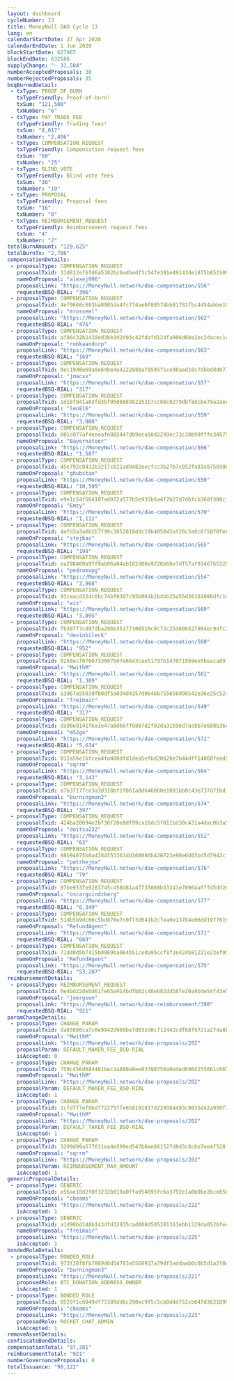```yaml
---
layout: dashboard
cycleNumber: 13
title: MoneyNull DAO Cycle 13
lang: en
calendarStartDate: 27 Apr 2020
calendarEndDate: 1 Jun 2020
blockStartDate: 627907
blockEndDate: 632586
supplyChange: "— 31,504"
numberAcceptedProposals: 30
numberRejectedProposals: 35
bsqBurnedDetail:
 - txType: PROOF_OF_BURN
   txTypeFriendly: Proof-of-burn¹
   txSum: "121,500"
   txNumber: "6"
 - txType: PAY_TRADE_FEE
   txTypeFriendly: Trading fees²
   txSum: "8,017"
   txNumber: "2,496"
 - txType: COMPENSATION_REQUEST
   txTypeFriendly: Compensation request fees
   txSum: "50"
   txNumber: "25"
 - txType: BLIND_VOTE
   txTypeFriendly: Blind vote fees
   txSum: "38"
   txNumber: "19"
 - txType: PROPOSAL
   txTypeFriendly: Proposal fees
   txSum: "16"
   txNumber: "8"
 - txType: REIMBURSEMENT_REQUEST
   txTypeFriendly: Reimbursement request fees
   txSum: "4"
   txNumber: "2"
totalBurnAmount: "129,625"
totalBurnTx: "2,706"
compensationDetails: 
 - proposalType: COMPENSATION_REQUEST
   proposalTxid: 31d812ef6fd6a5382bc6adbedf3c547e391e49143de1875b6521095f8f78f663
   nameOnProposal: "alexej996"
   proposalLink: "https://MoneyNull.network/dao-compensation/556"
   requestedBSQ-RIAL: "396"
 - proposalType: COMPENSATION_REQUEST
   proposalTxid: 4ef9668c603ba8985da4fc774ae0f88574bb81781fbc4454abbe18bfb82aabb2
   nameOnProposal: "mrosseel"
   proposalLink: "https://MoneyNull.network/dao-compensation/562"
   requestedBSQ-RIAL: "476"
 - proposalType: COMPENSATION_REQUEST
   proposalTxid: af86c32b2428ed3bb3d2d93c42fdafd124fa006d6be2ec2dacec1c5e0510e3d7
   nameOnProposal: "robkaandorp"
   proposalLink: "https://MoneyNull.network/dao-compensation/563"
   requestedBSQ-RIAL: "169"
 - proposalType: COMPENSATION_REQUEST
   proposalTxid: 0ec19d8e69a8e64be4e4222889a79585f1ce98aed10c7dbbddd6775249f5309a
   nameOnProposal: "jmacxx"
   proposalLink: "https://MoneyNull.network/dao-compensation/557"
   requestedBSQ-RIAL: "317"
 - proposalType: COMPENSATION_REQUEST
   proposalTxid: 1d18f941a63fd3bf950808382152b7cc80c0279dbf8dcbe79a2aec5f91152c32
   nameOnProposal: "leo816"
   proposalLink: "https://MoneyNull.network/dao-compensation/559"
   requestedBSQ-RIAL: "3,008"
 - proposalType: COMPENSATION_REQUEST
   proposalTxid: 001c077af4eeeafe885447d09eca50d2299ec73c30b99fffe3457546e4c278fa
   nameOnProposal: "Bayernatoor"
   proposalLink: "https://MoneyNull.network/dao-compensation/566"
   requestedBSQ-RIAL: "1,587"
 - proposalType: COMPENSATION_REQUEST
   proposalTxid: 45e792c8432b3217cb21ad9482eecfcc3b27b7c052fa81e875698637b3fb551b
   nameOnProposal: "ghubstan"
   proposalLink: "https://MoneyNull.network/dao-compensation/550"
   requestedBSQ-RIAL: "10,595"
 - proposalType: COMPENSATION_REQUEST
   proposalTxid: e9e1c54f564107ad972a577b5e935b6a4f7b27d7d6fcb368f380cfdb7d6331e4
   nameOnProposal: "Emzy"
   proposalLink: "https://MoneyNull.network/dao-compensation/570"
   requestedBSQ-RIAL: "1,111"
 - proposalType: COMPENSATION_REQUEST
   proposalTxid: 4efd3a3a6b1b7f90c3852818ddc19b405045af20c5e8c6f58f0fe021912dc0ba
   nameOnProposal: "stejbac"
   proposalLink: "https://MoneyNull.network/dao-compensation/565"
   requestedBSQ-RIAL: "198"
 - proposalType: COMPENSATION_REQUEST
   proposalTxid: ea298460a97f9ab06a04ab182d06e9226b68e7df57af93467b51290d383c90e4
   nameOnProposal: "pedromvpg"
   proposalLink: "https://MoneyNull.network/dao-compensation/554"
   requestedBSQ-RIAL: "3,968"
 - proposalType: COMPENSATION_REQUEST
   proposalTxid: 93ceacd224c6bc74bf0307c95b061b2b4bb25a55d36102086dfc1d5fae91d091
   nameOnProposal: "wiz"
   proposalLink: "https://MoneyNull.network/dao-compensation/569"
   requestedBSQ-RIAL: "3,095"
 - proposalType: COMPENSATION_REQUEST
   proposalTxid: fb307f7cd97dba29bb35177306519c0c72c25360b527904ec94fc2160113b41d
   nameOnProposal: "devinbileck"
   proposalLink: "https://MoneyNull.network/dao-compensation/560"
   requestedBSQ-RIAL: "952"
 - proposalType: COMPENSATION_REQUEST
   proposalTxid: 0258ecf0760733007b07e6643cee51797b1470715b9ee5beaca8912a38dcddaf
   nameOnProposal: "MwithM"
   proposalLink: "https://MoneyNull.network/dao-compensation/561"
   requestedBSQ-RIAL: "1,389"
 - proposalType: COMPENSATION_REQUEST
   proposalTxid: a3d67a5503dfb0df5a034d4357d0646b755658d00542e36e35c524e19824d6d2
   nameOnProposal: "freimair"
   proposalLink: "https://MoneyNull.network/dao-compensation/549"
   requestedBSQ-RIAL: "317"
 - proposalType: COMPENSATION_REQUEST
   proposalTxid: da90e8141f6a3e47a8d66ff6887d2f02da31b96d7ac8b7e608b36c34a202a65a
   nameOnProposal: "m52go"
   proposalLink: "https://MoneyNull.network/dao-compensation/572"
   requestedBSQ-RIAL: "5,634"
 - proposalType: COMPENSATION_REQUEST
   proposalTxid: 012a56e1bfcea4fa408dfd1dea5efbd20626e7b44dff14060fead52604a524d9
   nameOnProposal: "sqrrm"
   proposalLink: "https://MoneyNull.network/dao-compensation/564"
   requestedBSQ-RIAL: "3,143"
 - proposalType: COMPENSATION_REQUEST
   proposalTxid: a7637177ce3a3d318bf1f061a8d646860e1081bb0c43e737d71bd15877b5832a
   nameOnProposal: "burningman2"
   proposalLink: "https://MoneyNull.network/dao-compensation/574"
   requestedBSQ-RIAL: "397"
 - proposalType: COMPENSATION_REQUEST
   proposalTxid: 424ba20694e2bf36f20e8df99ca16dc5f011bd30c431a4dac0b3a5ab477f4a0c
   nameOnProposal: "doitsu232"
   proposalLink: "https://MoneyNull.network/dao-compensation/552"
   requestedBSQ-RIAL: "63"
 - proposalType: COMPENSATION_REQUEST
   proposalTxid: 98b94075b8a4384553361dd160086b420723e90e6d65bd5d7942cfd3d12f42e3
   nameOnProposal: "petrhejna"
   proposalLink: "https://MoneyNull.network/dao-compensation/576"
   requestedBSQ-RIAL: "79"
 - proposalType: COMPENSATION_REQUEST
   proposalTxid: 97be9337e9283745c458d81a4f735088b33241e78964afffd5dd208e39c7041a
   nameOnProposal: "oscarguindzberg"
   proposalLink: "https://MoneyNull.network/dao-compensation/577"
   requestedBSQ-RIAL: "6,349"
 - proposalType: COMPENSATION_REQUEST
   proposalTxid: 51db5b9dc66c5bd878e7c0f73d641b2cfea0e137b4e06dd197781923c40b966f
   nameOnProposal: "RefundAgent"
   proposalLink: "https://MoneyNull.network/dao-compensation/571"
   requestedBSQ-RIAL: "669"
 - proposalType: COMPENSATION_REQUEST
   proposalTxid: 71d40d5b7415b0969ba064b51ceda95ccf8f2e424b81221e23ef952c8a0383ca
   nameOnProposal: "RefundAgent"
   proposalLink: "https://MoneyNull.network/dao-compensation/575"
   requestedBSQ-RIAL: "53,287"
reimbursementDetails: 
 - proposalType: REIMBURSEMENT_REQUEST
   proposalTxid: 0e4bd22debd61fe65a914bdfb82c48eb82ddb8fe20a9bde54f43e55255b1d1c1
   nameOnProposal: "joergsen"
   proposalLink: "https://MoneyNull.network/dao-reimbursement/398"
   requestedBSQ-RIAL: "921"
paramChangeDetails: 
 - proposalType: CHANGE_PARAM
   proposalTxid: da03886ca7c0e9942d969be7d032d0cf12442cdf68f9721a274a8b1f64112336
   nameOnProposal: "MwithM"
   proposalLink: "https://MoneyNull.network/dao-proposals/202"
   proposalParam: DEFAULT_MAKER_FEE_BSQ-RIAL
   isAccepted: 0
 - proposalType: CHANGE_PARAM
   proposalTxid: 759c456d684481bec1a889a8ee03398750a0eded696d255661c665217f23181d
   nameOnProposal: "MwithM"
   proposalLink: "https://MoneyNull.network/dao-proposals/202"
   proposalParam: DEFAULT_MAKER_FEE_BSQ-RIAL
   isAccepted: 1
 - proposalType: CHANGE_PARAM
   proposalTxid: 1cfdff7ef0bdf72275ffe6b8191817d229384493c9035d42a950f37c8c2b2abe
   nameOnProposal: "MwithM"
   proposalLink: "https://MoneyNull.network/dao-proposals/202"
   proposalParam: DEFAULT_TAKER_FEE_BSQ-RIAL
   isAccepted: 1
 - proposalType: CHANGE_PARAM
   proposalTxid: 3299d99a577611ea4e599ed547b6ee861527d8d3c8cbe7ee4f528f026d900881
   nameOnProposal: "sqrrm"
   proposalLink: "https://MoneyNull.network/dao-proposals/203"
   proposalParam: REIMBURSEMENT_MAX_AMOUNT
   isAccepted: 1
genericProposalDetails: 
 - proposalType: GENERIC
   proposalTxid: e56ae10d2f0f3232b019a0ffa954095fc6a3792e1a0b0be2bce0582d542987b0
   nameOnProposal: "cbeams"
   proposalLink: "https://MoneyNull.network/dao-proposals/222"
   isAccepted: 1
 - proposalType: GENERIC
   proposalTxid: a1d90bd148b143dfd32935cad808d505281363ebb1229da052bfe4ecab1cbc24
   nameOnProposal: "freimair"
   proposalLink: "https://MoneyNull.network/dao-proposals/225"
   isAccepted: 1
bondedRoleDetails: 
 - proposalType: BONDED_ROLE
   proposalTxid: 973f38f8fb7869d6d54783a5568937a79df5addaab0c0b5d1a2f8e4daab1812e
   nameOnProposal: "burningman3"
   proposalLink: "https://MoneyNull.network/dao-proposals/221"
   proposedRole: BTC_DONATION_ADDRESS_OWNER
   isAccepted: 1
 - proposalType: BONDED_ROLE
   proposalTxid: 0529f1c6049df77389dd6c290ec9f5c5cb0d4d752cb047d362189901da57df9c
   nameOnProposal: "cbeams"
   proposalLink: "https://MoneyNull.network/dao-proposals/223"
   proposedRole: ROCKET_CHAT_ADMIN
   isAccepted: 1
removeAssetDetails: 
confiscateBondDetails: 
compensationTotal: "97,201"
reimbursementTotal: "921"
numberGovernanceProposals: 8
totalIssuance: "98,122"
---
```

